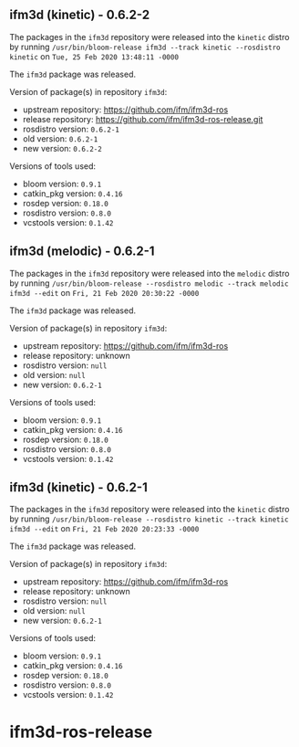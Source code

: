 ## ifm3d (kinetic) - 0.6.2-2

The packages in the `ifm3d` repository were released into the `kinetic` distro by running `/usr/bin/bloom-release ifm3d --track kinetic --rosdistro kinetic` on `Tue, 25 Feb 2020 13:48:11 -0000`

The `ifm3d` package was released.

Version of package(s) in repository `ifm3d`:

- upstream repository: https://github.com/ifm/ifm3d-ros
- release repository: https://github.com/ifm/ifm3d-ros-release.git
- rosdistro version: `0.6.2-1`
- old version: `0.6.2-1`
- new version: `0.6.2-2`

Versions of tools used:

- bloom version: `0.9.1`
- catkin_pkg version: `0.4.16`
- rosdep version: `0.18.0`
- rosdistro version: `0.8.0`
- vcstools version: `0.1.42`


## ifm3d (melodic) - 0.6.2-1

The packages in the `ifm3d` repository were released into the `melodic` distro by running `/usr/bin/bloom-release --rosdistro melodic --track melodic ifm3d --edit` on `Fri, 21 Feb 2020 20:30:22 -0000`

The `ifm3d` package was released.

Version of package(s) in repository `ifm3d`:

- upstream repository: https://github.com/ifm/ifm3d-ros
- release repository: unknown
- rosdistro version: `null`
- old version: `null`
- new version: `0.6.2-1`

Versions of tools used:

- bloom version: `0.9.1`
- catkin_pkg version: `0.4.16`
- rosdep version: `0.18.0`
- rosdistro version: `0.8.0`
- vcstools version: `0.1.42`


## ifm3d (kinetic) - 0.6.2-1

The packages in the `ifm3d` repository were released into the `kinetic` distro by running `/usr/bin/bloom-release --rosdistro kinetic --track kinetic ifm3d --edit` on `Fri, 21 Feb 2020 20:23:33 -0000`

The `ifm3d` package was released.

Version of package(s) in repository `ifm3d`:

- upstream repository: https://github.com/ifm/ifm3d-ros
- release repository: unknown
- rosdistro version: `null`
- old version: `null`
- new version: `0.6.2-1`

Versions of tools used:

- bloom version: `0.9.1`
- catkin_pkg version: `0.4.16`
- rosdep version: `0.18.0`
- rosdistro version: `0.8.0`
- vcstools version: `0.1.42`


# ifm3d-ros-release
